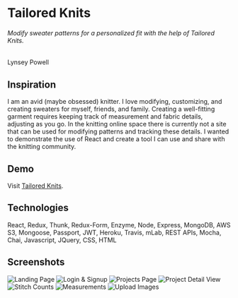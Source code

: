 # Tailored Knits
###### Modify sweater patterns for a personalized fit with the help of Tailored Knits.
Lynsey Powell

## Inspiration
I am an avid (maybe obsessed) knitter. I love modifying, customizing, and creating sweaters for myself, friends, and family. Creating a well-fitting garment requires keeping track of measurement and fabric details, adjusting as you go. In the knitting online space there is currently not a site that can be used for modifying patterns and tracking these details. I wanted to demonstrate the use of React and create a tool I can use and share with the knitting community.

## Demo
Visit [Tailored Knits](https://tailored-knits.herokuapp.com/).

## Technologies
React, Redux, Thunk, Redux-Form, Enzyme, Node, Express, MongoDB, AWS S3, Mongoose, Passport, JWT, Heroku, Travis, mLab, REST APIs, Mocha, Chai, Javascript, JQuery, CSS, HTML

## Screenshots
![Landing Page](https://s3-us-west-1.amazonaws.com/tailored-knits-repository/project-images/Landing.png)
![Login & Signup](https://s3-us-west-1.amazonaws.com/tailored-knits-repository/project-images/Login.png)
![Projects Page](https://s3-us-west-1.amazonaws.com/tailored-knits-repository/project-images/Projects.png)
![Project Detail View](https://s3-us-west-1.amazonaws.com/tailored-knits-repository/project-images/Project-detail.png)
![Stitch Counts](https://s3-us-west-1.amazonaws.com/tailored-knits-repository/project-images/Stitches.png)
![Measurements](https://s3-us-west-1.amazonaws.com/tailored-knits-repository/project-images/Measurements.png)
![Upload Images](https://s3-us-west-1.amazonaws.com/tailored-knits-repository/project-images/Upload.png)
